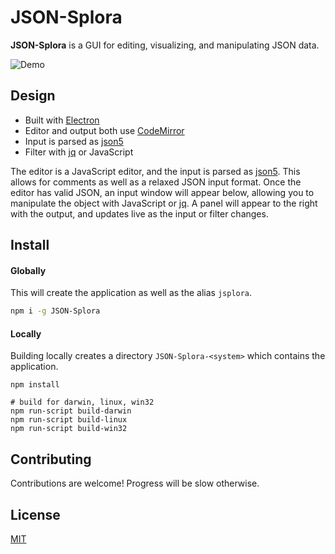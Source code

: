 # JSON-Splora

**JSON-Splora** is a GUI for editing, visualizing, and manipulating JSON data.

![Demo](https://github.com/wellsjo/json-splora/blob/master/app/assets/demo.gif)

## Design
- Built with [Electron](http://electron.atom.io/)
- Editor and output both use [CodeMirror](https://codemirror.net/)
- Input is parsed as [json5](http://json5.org/)
- Filter with [jq](https://stedolan.github.io/jq/) or JavaScript

The editor is a JavaScript editor, and the input is parsed as [json5](http://json5.org/). This allows for comments as well as a relaxed JSON input format. Once the editor has valid JSON, an input window will appear below, allowing you to manipulate the object with JavaScript or [jq](https://stedolan.github.io/jq/). A panel will appear to the right with the output, and updates live as the input or filter changes.

## Install
#### Globally
This will create the application as well as the alias `jsplora`.
```bash
npm i -g JSON-Splora
```
#### Locally
Building locally creates a directory `JSON-Splora-<system>` which contains the application.
```
npm install

# build for darwin, linux, win32
npm run-script build-darwin
npm run-script build-linux
npm run-script build-win32
```

## Contributing
Contributions are welcome! Progress will be slow otherwise.

## License
[MIT](https://github.com/wellsjo/json-splora/blob/master/LICENSE)
